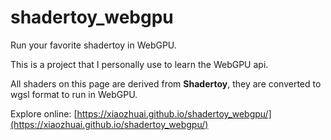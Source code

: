 # shadertoy_webgpu

Run your favorite shadertoy in WebGPU.

This is a project that I personally use to learn the WebGPU api.

All shaders on this page are derived from **Shadertoy**, they are converted to wgsl format to run in WebGPU.

Explore online: [https://xiaozhuai.github.io/shadertoy_webgpu/](https://xiaozhuai.github.io/shadertoy_webgpu/)
